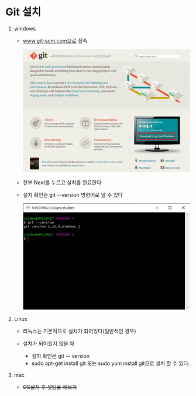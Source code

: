 # Git 설치

1. windows

   * www.git-scm.com으로 접속

     ![git 홈페이지](../image/git_page.jpg)

     

     

   * 전부 Next를 누르고 설치를 완료한다

   * 설치 확인은 git --version 명령어로 알 수 있다

     

     ![image-20191221235218438](..\image\git_version.jpg)

     
     
     

2. Linux

   * 리눅스는 기본적으로 설치가 되어있다(일반적인 경우)

   * 설치가 되어있지 않을 때

     * 설치 확인은 git -- version
     * sudo apt-get install git
       또는 sudo yum install git으로 설치 할 수 있다.

     

3. mac

   * ~~OS설치 후 셋팅을 해보자~~